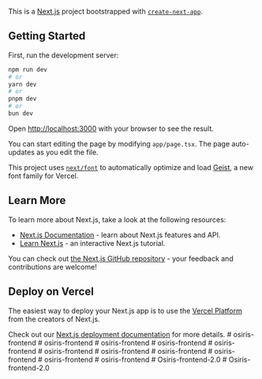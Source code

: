 This is a [Next.js](https://nextjs.org) project bootstrapped with [`create-next-app`](https://nextjs.org/docs/app/api-reference/cli/create-next-app).

## Getting Started

First, run the development server:

```bash
npm run dev
# or
yarn dev
# or
pnpm dev
# or
bun dev
```

Open [http://localhost:3000](http://localhost:3000) with your browser to see the result.

You can start editing the page by modifying `app/page.tsx`. The page auto-updates as you edit the file.

This project uses [`next/font`](https://nextjs.org/docs/app/building-your-application/optimizing/fonts) to automatically optimize and load [Geist](https://vercel.com/font), a new font family for Vercel.

## Learn More

To learn more about Next.js, take a look at the following resources:

- [Next.js Documentation](https://nextjs.org/docs) - learn about Next.js features and API.
- [Learn Next.js](https://nextjs.org/learn) - an interactive Next.js tutorial.

You can check out [the Next.js GitHub repository](https://github.com/vercel/next.js) - your feedback and contributions are welcome!

## Deploy on Vercel

The easiest way to deploy your Next.js app is to use the [Vercel Platform](https://vercel.com/new?utm_medium=default-template&filter=next.js&utm_source=create-next-app&utm_campaign=create-next-app-readme) from the creators of Next.js.

Check out our [Next.js deployment documentation](https://nextjs.org/docs/app/building-your-application/deploying) for more details.
#   o s i r i s - f r o n t e n d  
 #   o s i r i s - f r o n t e n d  
 #   o s i r i s - f r o n t e n d  
 #   o s i r i s - f r o n t e n d  
 #   o s i r i s - f r o n t e n d  
 #   o s i r i s - f r o n t e n d  
 #   o s i r i s - f r o n t e n d  
 #   o s i r i s - f r o n t e n d  
 #   o s i r i s - f r o n t e n d  
 #   o s i r i s - f r o n t e n d  
 #   o s i r i s - f r o n t e n d  
 #   O s i r i s - f r o n t e n d - 2 . 0  
 #   O s i r i s - f r o n t e n d - 2 . 0  
 